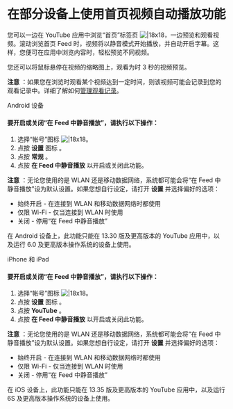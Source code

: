 # 在部分设备上使用首页视频自动播放功能

您可以一边在 YouTube 应用中浏览“首页”标签页 ![|18x18](https://lh3.googleusercontent.com/Ti67lfs6hM_KQSlJcVLwwBcv7fFpfj9iQGvVkLvHtvLFLeIatCMy-ZJaOJuZEg=w18)，一边预览和观看视频。滚动浏览首页 Feed 时，视频将以静音模式开始播放，并自动开启字幕。这样，您便可在应用中浏览内容时，轻松预览不同视频。

您还可以将鼠标悬停在视频的缩略图上，观看为时 3 秒的视频预览。

**注意** ：如果您在浏览时观看某个视频达到一定时间，则该视频可能会记录到您的观看记录中。详细了解如何[管理观看记录](https://support.google.com/youtube/answer/95725)。

Android 设备 

#### 要开启或关闭“在 Feed 中静音播放”，请执行以下操作：

1. 选择“帐号”图标 ![|18x18](https://lh3.googleusercontent.com/NB5qyD2bwPLSxRz3L4RkFWHtTntWnKPJ5-jUmi5tToCc3-230ToGVw1WbpGWolgh2eT4=w18-h18)。
2. 点按 **设置** 图标 。
3. 点按 **常规** 。
4. 点按 **在 Feed 中静音播放** 以开启或关闭此功能。

**注意** ：无论您使用的是 WLAN 还是移动数据网络，系统都可能会将“在 Feed 中静音播放”设为默认设置。如果您想自行设定，请打开 **设置**   并选择偏好的选项：

* 始终开启 - 在连接到 WLAN 和移动数据网络时都使用
* 仅限 Wi-Fi - 仅当连接到 WLAN 时使用
* 关闭 - 停用“在 Feed 中静音播放”

在 Android 设备上，此功能只能在 13.30 版及更高版本的 YouTube 应用中，以及运行 6.0 及更高版本操作系统的设备上使用。

iPhone 和 iPad

#### 要开启或关闭“在 Feed 中静音播放”，请执行以下操作：

1. 选择“帐号”图标 ![|18x18](https://lh3.googleusercontent.com/NB5qyD2bwPLSxRz3L4RkFWHtTntWnKPJ5-jUmi5tToCc3-230ToGVw1WbpGWolgh2eT4=w18-h18)。
2. 点按 **设置** 图标 。
3. 点按  **YouTube** 。
4. 点按 **在 Feed 中静音播放** 以开启或关闭此功能。

**注意** ：无论您使用的是 WLAN 还是移动数据网络，系统都可能会将“在 Feed 中静音播放”设为默认设置。如果您想自行设定，请打开 **设置**   并选择偏好的选项：

* 始终开启 - 在连接到 WLAN 和移动数据网络时都使用
* 仅限 Wi-Fi - 仅当连接到 WLAN 时使用
* 关闭 - 停用“在 Feed 中静音播放”

在 iOS 设备上，此功能只能在 13.35 版及更高版本的 YouTube 应用中，以及运行 6S 及更高版本操作系统的设备上使用。